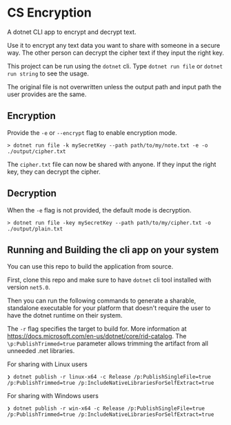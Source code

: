 # CS Encryption

A dotnet CLI app to encrypt and decrypt text.

Use it to encrypt any text data you want to share with someone in a secure way. The other person can decrypt the cipher text if they input the right key.

This project can be run using the `dotnet` cli. Type `dotnet run file` or `dotnet run string` to see the usage.

The original file is not overwritten unless the output path and input path the user provides are the same.

## Encryption

Provide the `-e` or `--encrypt` flag to enable encryption mode.

```shell
> dotnet run file -k mySecretKey --path path/to/my/note.txt -e -o ./output/cipher.txt
```
The `cipher.txt` file can now be shared with anyone. If they input the right key, they can decrypt the cipher.

## Decryption

When the `-e` flag is not provided, the default mode is decryption.

```shell
> dotnet run file -key mySecretKey --path path/to/my/cipher.txt -o ./output/plain.txt
```

## Running and Building the cli app on your system

You can use this repo to build the application from source.

First, clone this repo and make sure to have `dotnet` cli tool installed with version `net5.0`.

Then you can run the following commands to generate a sharable, standalone executable for your platform
that doesn't require the user to have the dotnet runtime on their system.

The `-r` flag specifies the target to build for. More information at https://docs.microsoft.com/en-us/dotnet/core/rid-catalog.
The `\p:PublishTrimmed=true` parameter allows trimming the artifact from all unneeded .net libraries.

For sharing with Linux users
```shell
❯ dotnet publish -r linux-x64 -c Release /p:PublishSingleFile=true /p:PublishTrimmed=true /p:IncludeNativeLibrariesForSelfExtract=true
```

For sharing with Windows users
```shell
❯ dotnet publish -r win-x64 -c Release /p:PublishSingleFile=true /p:PublishTrimmed=true /p:IncludeNativeLibrariesForSelfExtract=true
```